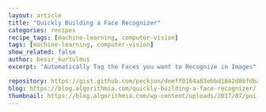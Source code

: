 ```yaml
---
layout: article
title: "Quickly Building a Face Recognizer"
categories: recipes
recipe_tags: [machine-learning, computer-vision]
tags: [machine-learning, computer-vision]
show_related: false
author: besir_kurtulmus
excerpt: "Automatically Tag the Faces you want to Recognize in Images"

repository: https://gist.github.com/peckjon/deeff0164a83ebbd1842d8bfdbaa65cd
blog: https://blog.algorithmia.com/quickly-building-a-face-recognizer/
thumbnail: https://blog.algorithmia.com/wp-content/uploads/2017/07/poi_splash.png
---
```


